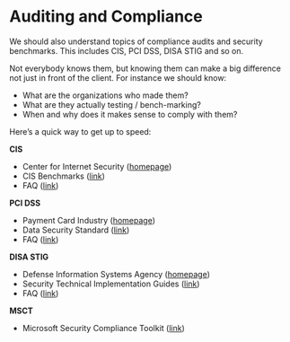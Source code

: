 # Auditing and Compliance

We should also understand topics of compliance audits and security benchmarks. This includes CIS, PCI DSS, DISA STIG and so on.

Not everybody knows them, but knowing them can make a big difference not just in front of the client. For instance we should know:

* What are the organizations who made them?
* What are they actually testing / bench-marking?
* When and why does it makes sense to comply with them?

Here’s a quick way to get up to speed:

**CIS**

* Center for Internet Security ([homepage](https://www.cisecurity.org/))
* CIS Benchmarks ([link](https://www.cisecurity.org/cis-benchmarks/))
* FAQ ([link](https://www.cisecurity.org/cis-benchmarks/cis-benchmarks-faq/))

**PCI DSS**

* Payment Card Industry ([homepage](https://www.pcisecuritystandards.org/))
* Data Security Standard ([link](https://www.pcisecuritystandards.org/document\_library))
* FAQ ([link](https://www.pcicomplianceguide.org/faq/))

**DISA STIG**

* Defense Information Systems Agency ([homepage](https://www.disa.mil/))
* Security Technical Implementation Guides ([link](https://public.cyber.mil/stigs/))
* FAQ ([link](https://public.cyber.mil/stigs/faqs/))

**MSCT**

* Microsoft Security Compliance Toolkit ([link](https://docs.microsoft.com/en-us/windows/security/threat-protection/security-compliance-toolkit-10))

